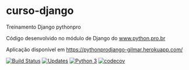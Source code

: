 # curso-django
Treinamento Django pythonpro

Código desenvolvido no módulo de Django do www.python.pro.br

Aplicação disponível em https://pythonprodjango-gilmar.herokuapp.com/

[![Build Status](https://travis-ci.org/GilmarDeJesusSantana/curso-django.svg?branch=master)](https://travis-ci.org/GilmarDeJesusSantana/curso-django)
[![Updates](https://pyup.io/repos/github/GilmarDeJesusSantana/curso-django/shield.svg)](https://pyup.io/repos/github/GilmarDeJesusSantana/curso-django/)
[![Python 3](https://pyup.io/repos/github/GilmarDeJesusSantana/curso-django/python-3-shield.svg)](https://pyup.io/repos/github/GilmarDeJesusSantana/curso-django/)
[![codecov](https://codecov.io/gh/GilmarDeJesusSantana/curso-django/branch/master/graph/badge.svg)](https://codecov.io/gh/GilmarDeJesusSantana/curso-django)



